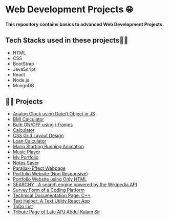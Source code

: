 
# Web Development Projects 🌐

#### This repository contains basics to advanced Web Development Projects.

## Tech Stacks used in these projects👨‍💻
- HTML
- CSS
- BootStrap
- JavaScript
- React
- Node.js
- MongoDB

## 👨‍💻 Projects
- [Analog Clock using Date() Object in JS](/Analog_Clock)
- [BMI Calculator](/BMI_Calculator)
- [Bulb ON/OFF using i-frames](/Bulb-On_OFF)
- [Calculator](/Calculator)
- [CSS Grid Layout Design](/CSS-Grid)
- [Loan Calculator](/Loan_Calculator)
- [Mario Starting Running Animation](/Mario_Run_Animation)
- [Music Player](/Music_Player)
- [My Portfolio](/My_Portfolio)
- [Notes Saver](/Note_Taker)
- [Parallax-Effect Webpage](Parallax_Effect_Webpage)
- [Portfolio Website (Non Responsive)](/Portfolio-Non_Responsive)
- [Portfolio Website using Only HTML](/Portfolio-Only_HTML)
- [SEARCHY : A search engine powered by the Wikipedia API](/Searchy-Search_Engine)
- [Survey Form of a Coding Platform](/Survey_Form)
- [Technical Documentation Page: C++](/Technical_Documentation)
- [Text Helper: A Text Utility React App](/text_helper)
- [ToDo List](/ToDo_List)
- [Tribute Page of Late APJ Abdul Kalam Sir](/Tribute_Page-APJ_Kalam)
